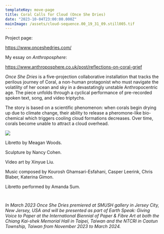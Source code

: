 ```yaml
---
templateKey: move-page
title: Coral Calls for Cloud (Once She Dries)
date: "2023-10-04T23:00:00.000Z"
mainImage: /assets/cloud-sequence.00_19_31_09.still005.tif
---
```

P﻿roject page:

https://www.onceshedries.com/

My essay on *Anthroposphere*:

https://www.anthroposphere.co.uk/post/reflections-on-coral-grief

*Once She Dries* is a five-projection collaborative installation that tracks the perilous journey of Coral, a non-human protagonist who must navigate the volatility of her ocean and sky in a devastatingly unstable Anthropocentric age. The piece unfolds through a cyclical performance of pre-recorded spoken text, song, and video triptychs.

The story is based on a scientific phenomenon: when corals begin drying up due to climate change, their ability to release a pheromone-like bio-chemical which triggers cooling cloud formations decreases. Over time, corals become unable to attract a cloud overhead.

![](/assets/open.jpg)

Libretto by Meagan Woods.

Sculpture by Nancy Cohen.

Video art by Xinyue Liu.

Music composed by Kourosh Ghamsari-Esfahani, Casper Leerink, Chris Blaber, Katerina Gimon.

Libretto performed by Amanda Sum.

<img src="/assets/final-once-she-dries-catalog-cmyk-8.5-×-5.5-in-3-1-.jpg" alt="" title="" class="half half-left"></img>

<img src="/assets/final-once-she-dries-catalog-cmyk-8.5-×-5.5-in-2-1-.jpg" alt="" title="" class="half half-right"></img>

*In March 2023 Once She Dries premiered at SMUSH gallery in Jersey City, New Jersey, USA and will be presented as part of Earth Speak: Giving Voice to Paper at the International Biennial of Paper & Fibre Art at both the Chiang Kai-shek Memorial Hall in Taipei, Taiwan and the NTCRI in Caotun Township, Taiwan from November 2023 to March 2024.*

<div class="lines-5"></div>